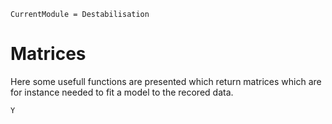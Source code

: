 ```@meta
CurrentModule = Destabilisation
```

# Matrices

Here some usefull functions are presented which return matrices which are for instance needed to fit a model to the recored data.

```@docs
Y
```
